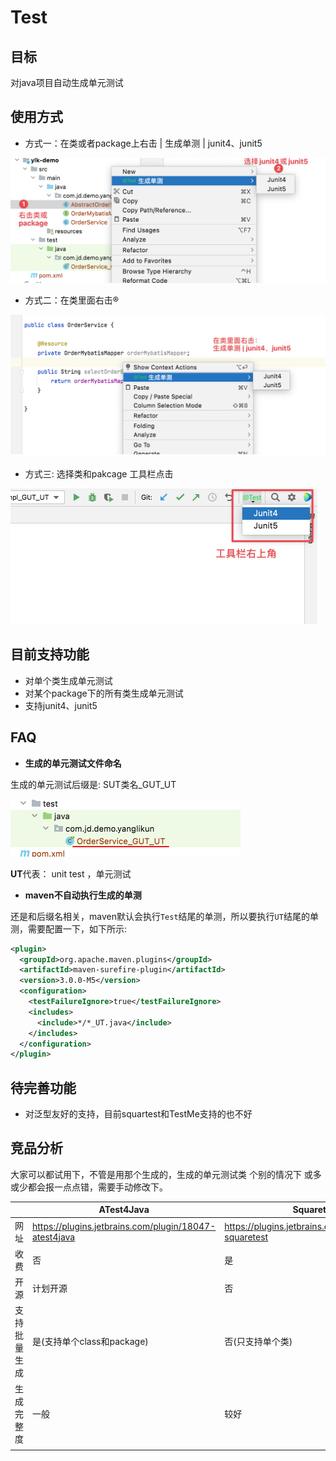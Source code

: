 # Test

## 目标

对java项目自动生成单元测试

## 使用方式

- 方式一：在类或者package上右击 | 生成单测 | junit4、junit5

<img src="./README.assets/CleanShot_2021_11_22_11_00_02@2x.png" alt="CleanShot_2021_11_22_11_00_02@2" style="zoom:50%;" />



- 方式二：在类里面右击®

![image-20211129110721941](./README.assets/image-20211129110721941.png)

- 方式三: 选择类和pakcage 工具栏点击

<img src="./README.assets/CleanShot_2021_11_22_11_04_33@2x.png" alt="CleanShot_2021_11_22_11_04_33@2" style="zoom:50%;" />



## 目前支持功能



- 对单个类生成单元测试
- 对某个package下的所有类生成单元测试
- 支持junit4、junit5



## FAQ



- **生成的单元测试文件命名**

生成的单元测试后缀是:  SUT类名_GUT_UT

<img src="./README.assets/image-20211122112816463.png" alt="image-20211122112816463" style="zoom:50%;" />

**UT**代表： unit test ，单元测试

- **maven不自动执行生成的单测**

还是和后缀名相关，maven默认会执行`Test`结尾的单测，所以要执行`UT`结尾的单测，需要配置一下，如下所示:

```xml
<plugin>
  <groupId>org.apache.maven.plugins</groupId>
  <artifactId>maven-surefire-plugin</artifactId>
  <version>3.0.0-M5</version>
  <configuration>
    <testFailureIgnore>true</testFailureIgnore>
    <includes>
      <include>*/*_UT.java</include>
    </includes>
  </configuration>
</plugin>
```



## 待完善功能

- 对泛型友好的支持，目前squartest和TestMe支持的也不好

  

## 竞品分析

大家可以都试用下，不管是用那个生成的，生成的单元测试类 个别的情况下 或多或少都会报一点点错，需要手动修改下。

|              | ATest4Java                                            | Squaretest                                            | TestMe                                           |
| :----------- | ----------------------------------------------------- | ----------------------------------------------------- | ------------------------------------------------ |
| 网址         | https://plugins.jetbrains.com/plugin/18047-atest4java | https://plugins.jetbrains.com/plugin/10405-squaretest | https://plugins.jetbrains.com/plugin/9471-testme |
| 收费         | 否                                                    | 是                                                    | 否                                               |
| 开源         | 计划开源                                              | 否                                                    | 是                                               |
| 支持批量生成 | 是(支持单个class和package)                            | 否(只支持单个类)                                      | 否(只支持单个类)                                 |
| 生成完整度   | 一般                                                  | 较好                                                  | 中等                                             |
|              |                                                       |                                                       |                                                  |





